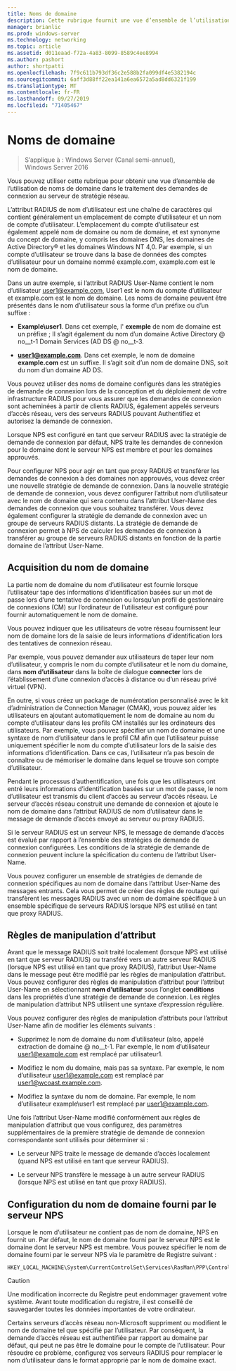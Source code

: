 ```yaml
---
title: Noms de domaine
description: Cette rubrique fournit une vue d’ensemble de l’utilisation de noms de domaine dans le traitement des demandes de connexion du serveur de stratégie réseau dans Windows Server 2016.
manager: brianlic
ms.prod: windows-server
ms.technology: networking
ms.topic: article
ms.assetid: d011eaad-f72a-4a83-8099-8589c4ee8994
ms.author: pashort
author: shortpatti
ms.openlocfilehash: 7f9c611b793df36c2e588b2fa099df4e5382194c
ms.sourcegitcommit: 6aff3d88ff22ea141a6ea6572a5ad8dd6321f199
ms.translationtype: MT
ms.contentlocale: fr-FR
ms.lasthandoff: 09/27/2019
ms.locfileid: "71405467"
---
```

# <a name="realm-names"></a>Noms de domaine

>S’applique à : Windows Server (Canal semi-annuel), Windows Server 2016


Vous pouvez utiliser cette rubrique pour obtenir une vue d’ensemble de l’utilisation de noms de domaine dans le traitement des demandes de connexion au serveur de stratégie réseau.

L’attribut RADIUS de nom d’utilisateur est une chaîne de caractères qui contient généralement un emplacement de compte d’utilisateur et un nom de compte d’utilisateur. L’emplacement du compte d’utilisateur est également appelé nom de domaine ou nom de domaine, et est synonyme du concept de domaine, y compris les domaines DNS, les domaines de Active Directory® et les domaines Windows NT 4,0. Par exemple, si un compte d’utilisateur se trouve dans la base de données des comptes d’utilisateur pour un domaine nommé example.com, example.com est le nom de domaine.

Dans un autre exemple, si l’attribut RADIUS User-Name contient le nom d’utilisateur user1@example.com, User1 est le nom du compte d’utilisateur et example.com est le nom de domaine. Les noms de domaine peuvent être présentés dans le nom d’utilisateur sous la forme d’un préfixe ou d’un suffixe :

- **Example\user1**. Dans cet exemple, l' **exemple** de nom de domaine est un préfixe ; Il s’agit également du nom d’un domaine Active Directory @ no__t-1 Domain Services \(AD DS @ no__t-3.

- <strong>user1@example.com</strong>. Dans cet exemple, le nom de domaine **example.com** est un suffixe. Il s’agit soit d’un nom de domaine DNS, soit du nom d’un domaine AD DS.

Vous pouvez utiliser des noms de domaine configurés dans les stratégies de demande de connexion lors de la conception et du déploiement de votre infrastructure RADIUS pour vous assurer que les demandes de connexion sont acheminées à partir de clients RADIUS, également appelés serveurs d’accès réseau, vers des serveurs RADIUS pouvant Authentifiez et autorisez la demande de connexion.

Lorsque NPS est configuré en tant que serveur RADIUS avec la stratégie de demande de connexion par défaut, NPS traite les demandes de connexion pour le domaine dont le serveur NPS est membre et pour les domaines approuvés.

Pour configurer NPS pour agir en tant que proxy RADIUS et transférer les demandes de connexion à des domaines non approuvés, vous devez créer une nouvelle stratégie de demande de connexion. Dans la nouvelle stratégie de demande de connexion, vous devez configurer l’attribut nom d’utilisateur avec le nom de domaine qui sera contenu dans l’attribut User-Name des demandes de connexion que vous souhaitez transférer. Vous devez également configurer la stratégie de demande de connexion avec un groupe de serveurs RADIUS distants. La stratégie de demande de connexion permet à NPS de calculer les demandes de connexion à transférer au groupe de serveurs RADIUS distants en fonction de la partie domaine de l’attribut User-Name.

## <a name="acquiring-the-realm-name"></a>Acquisition du nom de domaine

La partie nom de domaine du nom d’utilisateur est fournie lorsque l’utilisateur tape des informations d’identification basées sur un mot de passe lors d’une tentative de connexion ou lorsqu’un profil de gestionnaire de connexions (CM) sur l’ordinateur de l’utilisateur est configuré pour fournir automatiquement le nom de domaine.

Vous pouvez indiquer que les utilisateurs de votre réseau fournissent leur nom de domaine lors de la saisie de leurs informations d’identification lors des tentatives de connexion réseau.

Par exemple, vous pouvez demander aux utilisateurs de taper leur nom d’utilisateur, y compris le nom du compte d’utilisateur et le nom du domaine, dans **nom d’utilisateur** dans la boîte de dialogue **connecter** lors de l’établissement d’une connexion d’accès à distance ou d’un réseau privé virtuel (VPN).

En outre, si vous créez un package de numérotation personnalisé avec le kit d’administration de Connection Manager (CMAK), vous pouvez aider les utilisateurs en ajoutant automatiquement le nom de domaine au nom du compte d’utilisateur dans les profils CM installés sur les ordinateurs des utilisateurs. Par exemple, vous pouvez spécifier un nom de domaine et une syntaxe de nom d’utilisateur dans le profil CM afin que l’utilisateur puisse uniquement spécifier le nom du compte d’utilisateur lors de la saisie des informations d’identification. Dans ce cas, l’utilisateur n’a pas besoin de connaître ou de mémoriser le domaine dans lequel se trouve son compte d’utilisateur.

Pendant le processus d’authentification, une fois que les utilisateurs ont entré leurs informations d’identification basées sur un mot de passe, le nom d’utilisateur est transmis du client d’accès au serveur d’accès réseau. Le serveur d’accès réseau construit une demande de connexion et ajoute le nom de domaine dans l’attribut RADIUS de nom d’utilisateur dans le message de demande d’accès envoyé au serveur ou proxy RADIUS.

Si le serveur RADIUS est un serveur NPS, le message de demande d’accès est évalué par rapport à l’ensemble des stratégies de demande de connexion configurées. Les conditions de la stratégie de demande de connexion peuvent inclure la spécification du contenu de l’attribut User-Name.

Vous pouvez configurer un ensemble de stratégies de demande de connexion spécifiques au nom de domaine dans l’attribut User-Name des messages entrants. Cela vous permet de créer des règles de routage qui transfèrent les messages RADIUS avec un nom de domaine spécifique à un ensemble spécifique de serveurs RADIUS lorsque NPS est utilisé en tant que proxy RADIUS.

## <a name="attribute-manipulation-rules"></a>Règles de manipulation d’attribut

Avant que le message RADIUS soit traité localement (lorsque NPS est utilisé en tant que serveur RADIUS) ou transféré vers un autre serveur RADIUS (lorsque NPS est utilisé en tant que proxy RADIUS), l’attribut User-Name dans le message peut être modifié par les règles de manipulation d’attribut. Vous pouvez configurer des règles de manipulation d’attribut pour l’attribut User-Name en sélectionnant **nom d’utilisateur** sous l’onglet **conditions** dans les propriétés d’une stratégie de demande de connexion. Les règles de manipulation d’attribut NPS utilisent une syntaxe d’expression régulière.

Vous pouvez configurer des règles de manipulation d’attributs pour l’attribut User-Name afin de modifier les éléments suivants :

- Supprimez le nom de domaine du nom d’utilisateur \(also, appelé extraction de domaine @ no__t-1. Par exemple, le nom d’utilisateur user1@example.com est remplacé par utilisateur1.

- Modifiez le nom du domaine, mais pas sa syntaxe. Par exemple, le nom d’utilisateur user1@example.com est remplacé par user1@wcoast.example.com.

- Modifiez la syntaxe du nom de domaine. Par exemple, le nom d’utilisateur example\user1 est remplacé par user1@example.com.

Une fois l’attribut User-Name modifié conformément aux règles de manipulation d’attribut que vous configurez, des paramètres supplémentaires de la première stratégie de demande de connexion correspondante sont utilisés pour déterminer si :

- Le serveur NPS traite le message de demande d’accès localement (quand NPS est utilisé en tant que serveur RADIUS).

- Le serveur NPS transfère le message à un autre serveur RADIUS (lorsque NPS est utilisé en tant que proxy RADIUS).

## <a name="configuring-the-nps-supplied-domain-name"></a>Configuration du nom de domaine fourni par le serveur NPS

Lorsque le nom d’utilisateur ne contient pas de nom de domaine, NPS en fournit un. Par défaut, le nom de domaine fourni par le serveur NPS est le domaine dont le serveur NPS est membre. Vous pouvez spécifier le nom de domaine fourni par le serveur NPS via le paramètre de Registre suivant :

    
    HKEY_LOCAL_MACHINE\System\CurrentControlSet\Services\RasMan\PPP\ControlProtocols\BuiltIn\DefaultDomain
    

>[!CAUTION]
>Une modification incorrecte du Registre peut endommager gravement votre système. Avant toute modification du registre, il est conseillé de sauvegarder toutes les données importantes de votre ordinateur.

Certains serveurs d’accès réseau non-Microsoft suppriment ou modifient le nom de domaine tel que spécifié par l’utilisateur. Par conséquent, la demande d’accès réseau est authentifiée par rapport au domaine par défaut, qui peut ne pas être le domaine pour le compte de l’utilisateur. Pour résoudre ce problème, configurez vos serveurs RADIUS pour remplacer le nom d’utilisateur dans le format approprié par le nom de domaine exact.

